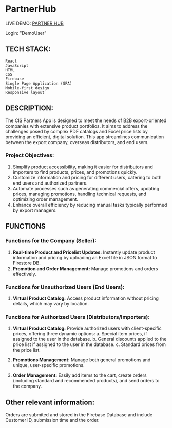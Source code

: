# PartnerHub 

LIVE DEMO: [PARTNER HUB](https://partner-hub.netlify.app/)

Login: "DemoUser"

## **TECH STACK:**

    React
    JavaScript
    HTML
    CSS
    Firebase
    Single Page Application (SPA)
    Mobile-first design
    Responsive layout

## **DESCRIPTION:**

The CIS Partners App is designed to meet the needs of B2B export-oriented companies with extensive product portfolios. It aims to address the challenges posed by complex PDF catalogs and Excel price lists by providing an efficient, digital solution. This app streamlines communication between the export company, overseas distributors, and end users. 

### **Project Objectives:**

1. Simplify product accessibility, making it easier for distributors and importers to find products, prices, and promotions quickly.
2. Customize information and pricing for different users, catering to both end users and authorized partners.
3. Automate processes such as generating commercial offers, updating prices, managing promotions, handling technical requests, and optimizing order management.
4. Enhance overall efficiency by reducing manual tasks typically performed by export managers.

## **FUNCTIONS**

### **Functions for the Company (Seller):**

1. **Real-time Product and Pricelist Updates:** Instantly update product information and pricing by uploading an Excel file in JSON format to Firestore DB.
2. **Promotion and Order Management:** Manage promotions and orders effectively.

### **Functions for Unauthorized Users (End Users):**

1. **Virtual Product Catalog:** Access product information without pricing details, which may vary by location.

### **Functions for Authorized Users (Distributors/Importers):**

1. **Virtual Product Catalog:** Provide authorized users with client-specific prices, offering three dynamic options:
    a. Special item prices, if assigned to the user in the database.
    b. General discounts applied to the price list if assigned to the user in the database.
    c. Standard prices from the price list.

2. **Promotions Management:** Manage both general promotions and unique, user-specific promotions.

3. **Order Management:** Easily add items to the cart, create orders (including standard and recommended products), and send orders to the company.

## **Other relevant information:**

Orders are submited and stored in the Firebase Database and include Customer ID, submission time and the order.  
